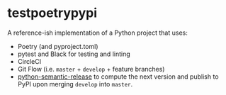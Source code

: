 # testpoetrypypi
A reference-ish implementation of a Python project that uses:
+ Poetry (and pyproject.toml)
+ pytest and Black for testing and linting
+ CircleCI
+ Git Flow (i.e. `master` + `develop` + feature branches)
+ [python-semantic-release](https://pypi.org/project/python-semantic-release/) to compute the next version and publish to PyPI upon merging `develop` into `master`.
